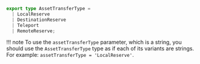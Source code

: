 ```ts
export type AssetTransferType =
  | LocalReserve
  | DestinationReserve
  | Teleport
  | RemoteReserve;
```

!!! note
    To use the `assetTransferType` parameter, which is a string, you should use the `AssetTransferType` type as if each of its variants are strings. For example: `assetTransferType = 'LocalReserve'`.